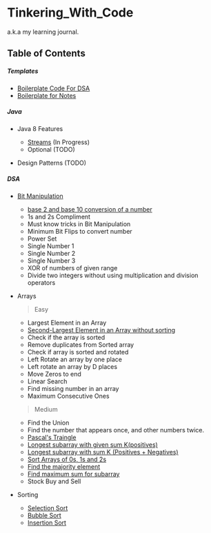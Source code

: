 # Tinkering_With_Code

a.k.a my learning journal.

## Table of Contents

##### Templates

* [Boilerplate Code For DSA](templates/BolierplateCode.md)
* [Boilerplate for Notes](templates/TemplateforDSANotes.md)

##### Java

* Java 8 Features
    * [Streams](/theory/FunctionalProgramming/Streams.md) (In
      Progress)
    * Optional (TODO)

* Design Patterns (TODO)

##### DSA

* [Bit Manipulation]()
    * [base 2 and base 10 conversion of a number]()
    * 1s and 2s Compliment
    * Must know tricks in Bit Manipulation
    * Minimum Bit Flips to convert number
    * Power Set
    * Single Number 1
    * Single Number 2
    * Single Number 3
    * XOR of numbers of given range
    * Divide two integers without using multiplication and division operators
* Arrays
  > Easy
    * Largest Element in an Array
    * [Second-Largest Element in an Array without sorting](theory/Array/SecondLargestAndSmallestElementWithoutSorting.md)
    * Check if the array is sorted
    * Remove duplicates from Sorted array
    * Check if array is sorted and rotated
    * Left Rotate an array by one place
    * Left rotate an array by D places
    * Move Zeros to end
    * Linear Search
    * Find missing number in an array
    * Maximum Consecutive Ones

  > Medium
    * Find the Union
    * Find the number that appears once, and other numbers twice.
    * [Pascal's Traingle](/theory/Array/Pascal'sTriangle.md)
    * [Longest subarray with given sum K(positives)](theory/Array/Subarray.md)
    * [Longest subarray with sum K (Positives + Negatives)](theory/Array/Subarray.md)
    * [Sort Arrays of 0s, 1s and 2s](theory/Array/Sort_Arrays_Of_0s_1s_2s_(Dutch_National_Flag_Algorithm).md)
    * [Find the majority element](theory/Array/Moore's_Voting_Algorithm.md)
    * [Find maximum sum for subarray](theory/Array/Subarray.md)
    * Stock Buy and Sell

* Sorting
    * [Selection Sort](/theory/Sorting/SelectionSort.md)
    * [Bubble Sort](/theory/Sorting/BubbleSort.md)
    * [Insertion Sort](/theory/Sorting/InsertionSort.md)